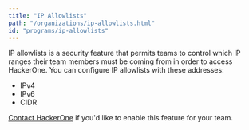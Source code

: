 ```yaml
---
title: "IP Allowlists"
path: "/organizations/ip-allowlists.html"
id: "programs/ip-allowlists"
---
```


IP allowlists is a security feature that permits teams to control which IP ranges their team members must be coming from in order to access HackerOne. You can configure IP allowlists with these addresses:
* IPv4
* IPv6
* CIDR

[Contact HackerOne](https://support.hackerone.com/hc/en-us/requests/new) if you'd like to enable this feature for your team.  
